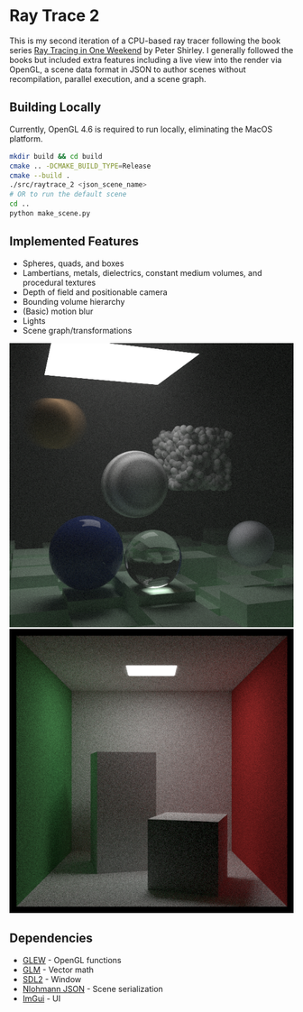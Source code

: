 # Ray Trace 2

This is my second iteration of a CPU-based ray tracer following the book series [Ray Tracing in One Weekend](https://raytracing.github.io/) by Peter Shirley.
I generally followed the books but included extra features including a live view into the render via OpenGL, a scene data format in JSON
to author scenes without recompilation, parallel execution, and a scene graph.

## Building Locally

Currently, OpenGL 4.6 is required to run locally, eliminating the MacOS platform.

```bash
mkdir build && cd build
cmake .. -DCMAKE_BUILD_TYPE=Release
cmake --build .
./src/raytrace_2 <json_scene_name>
# OR to run the default scene
cd ..
python make_scene.py
```

## Implemented Features

- Spheres, quads, and boxes
- Lambertians, metals, dielectrics, constant medium volumes, and procedural textures
- Depth of field and positionable camera
- Bounding volume hierarchy
- (Basic) motion blur
- Lights
- Scene graph/transformations

![Final Render 2](screenshots/final_scene2.png)
![Cornell Box](screenshots/cornell_box.png)

## Dependencies

- [GLEW](https://github.com/nigels-com/glew) - OpenGL functions
- [GLM](https://github.com/g-truc/glm) - Vector math
- [SDL2](https://github.com/libsdl-org/SDL) - Window
- [Nlohmann JSON](https://github.com/nlohmann/json) - Scene serialization
- [ImGui](https://github.com/ocornut/imgui) - UI
